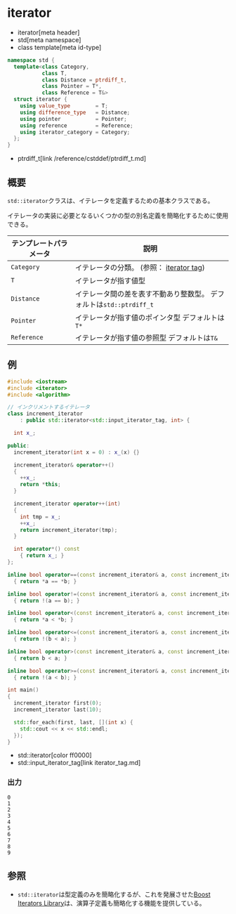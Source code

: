 # iterator
* iterator[meta header]
* std[meta namespace]
* class template[meta id-type]

```cpp
namespace std {
  template<class Category,
           class T,
           class Distance = ptrdiff_t,
           class Pointer = T*,
           class Reference = T&>
  struct iterator {
    using value_type        = T;
    using difference_type   = Distance;
    using pointer           = Pointer;
    using reference         = Reference;
    using iterator_category = Category;
  };
}
```
* ptrdiff_t[link /reference/cstddef/ptrdiff_t.md]

## 概要
`std::iterator`クラスは、イテレータを定義するための基本クラスである。

イテレータの実装に必要となるいくつかの型の別名定義を簡略化するために使用できる。


| テンプレートパラメータ | 説明 |
|-------------|-----------------|
| `Category`  | イテレータの分類。 (参照： [iterator tag](/reference/iterator/iterator_tag.md)) |
| `T`         | イテレータが指す値型 |
| `Distance`  | イテレータ間の差を表す不動あり整数型。 デフォルトは`std::ptrdiff_t` |
| `Pointer`   | イテレータが指す値のポインタ型 デフォルトは`T*` |
| `Reference` | イテレータが指す値の参照型 デフォルトは`T&` |


## 例
```cpp
#include <iostream>
#include <iterator>
#include <algorithm>

// インクリメントするイテレータ
class increment_iterator
    : public std::iterator<std::input_iterator_tag, int> {

  int x_;

public:
  increment_iterator(int x = 0) : x_(x) {}

  increment_iterator& operator++()
  {
    ++x_;
    return *this;
  }

  increment_iterator operator++(int)
  {
    int tmp = x_;
    ++x_;
    return increment_iterator(tmp);
  }

  int operator*() const
    { return x_; }
};

inline bool operator==(const increment_iterator& a, const increment_iterator& b)
  { return *a == *b; }

inline bool operator!=(const increment_iterator& a, const increment_iterator& b)
  { return !(a == b); }

inline bool operator<(const increment_iterator& a, const increment_iterator& b)
  { return *a < *b; }

inline bool operator<=(const increment_iterator& a, const increment_iterator& b)
  { return !(b < a); }

inline bool operator>(const increment_iterator& a, const increment_iterator& b)
  { return b < a; }

inline bool operator>=(const increment_iterator& a, const increment_iterator& b)
  { return !(a < b); }

int main()
{
  increment_iterator first(0);
  increment_iterator last(10);

  std::for_each(first, last, [](int x) {
    std::cout << x << std::endl;
  });
}
```
* std::iterator[color ff0000]
* std::input_iterator_tag[link iterator_tag.md]

### 出力
```
0
1
2
3
4
5
6
7
8
9
```

## 参照
- `std::iterator`は型定義のみを簡略化するが、これを発展させた[Boost Iterators Library](http://www.boost.org/doc/libs/release/libs/iterator/doc/index.html)は、演算子定義も簡略化する機能を提供している。

